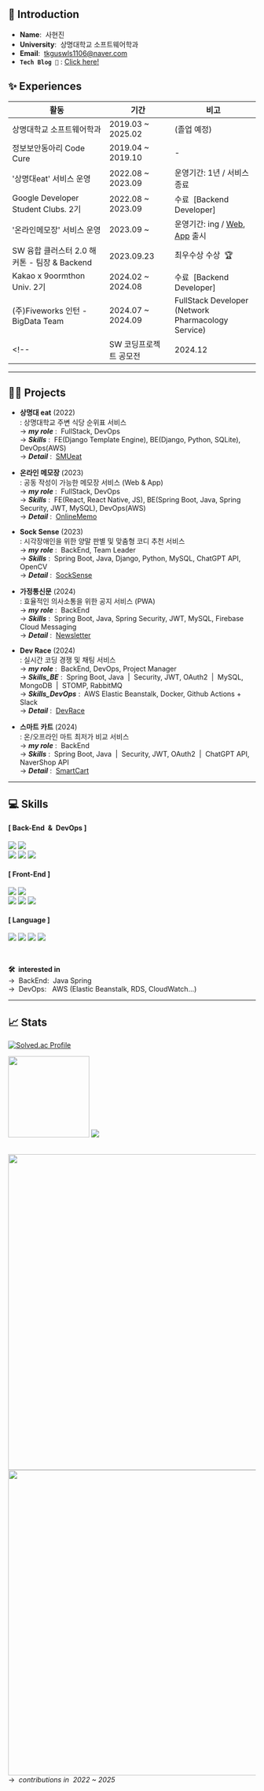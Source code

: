 ## 👋 Introduction
- **Name**:&nbsp;&nbsp;사현진
- **University**:&nbsp;&nbsp;상명대학교 소프트웨어학과
- **Email**:&nbsp;&nbsp;tkguswls1106@naver.com
- **`Tech Blog 🔧`** : [Click here!](https://velog.io/@tkguswls1106/series)
<!-- - **University**:&nbsp;&nbsp;Sangmyung Univ. Software -->
<!-- - **`Portfolio 📄`** : [Click here!](https://sahyunjin.site/) -->

## ✨ Experiences
|활동|기간|비고|
|---|---|---|
|상명대학교 소프트웨어학과|2019.03 ~ 2025.02|(졸업 예정)|
|정보보안동아리 Code Cure|2019.04 ~ 2019.10|-|
|'상명대eat' 서비스 운영|2022.08 ~ 2023.09|운영기간: 1년 / 서비스 종료|
|Google Developer Student Clubs. 2기|2022.08 ~ 2023.09|수료&nbsp;&nbsp;[Backend Developer]|
|'온라인메모장' 서비스 운영|2023.09 ~|운영기간: ing / <a href="https://www.onlinememo.kr">Web</a>, <a href="https://play.google.com/store/apps/details?id=com.shj.onlinememo">App</a> 출시|
|SW 융합 클러스터 2.0 해커톤 - 팀장 & Backend|2023.09.23|최우수상 수상&nbsp;&nbsp;🏆|
|Kakao x 9oormthon Univ. 2기|2024.02 ~ 2024.08|수료&nbsp;&nbsp;[Backend Developer]|
|(주)Fiveworks 인턴 - BigData Team|2024.07 ~ 2024.09|FullStack Developer<br>(Network Pharmacology Service)|
<!-- |SW 코딩프로젝트 공모전|2024.12|수상&nbsp;&nbsp;🏆| -->

---
## 🧑‍💻 Projects
- **상명대 eat**&nbsp;(2022) <br>
: 상명대학교 주변 식당 순위표 서비스 <br>
&#8594; ***my role***&nbsp;:&nbsp;&nbsp;FullStack, DevOps <br>
&#8594; ***Skills***&nbsp;:&nbsp;&nbsp;FE(Django Template Engine), BE(Django, Python, SQLite), DevOps(AWS) <br>
&#8594; ***Detail***&nbsp;:&nbsp;&nbsp;[SMUeat](https://github.com/SMUeat/)
  
- **온라인 메모장**&nbsp;(2023) <br>
: 공동 작성이 가능한 메모장 서비스 (Web & App) <br>
&#8594; ***my role***&nbsp;:&nbsp;&nbsp;FullStack, DevOps <br>
&#8594; ***Skills***&nbsp;:&nbsp;&nbsp;FE(React, React Native, JS), BE(Spring Boot, Java, Spring Security, JWT, MySQL), DevOps(AWS) <br>
&#8594; ***Detail***&nbsp;:&nbsp;&nbsp;[OnlineMemo](https://github.com/OnlineMemo/)

- **Sock Sense**&nbsp;(2023) <br>
: 시각장애인을 위한 양말 판별 및 맞춤형 코디 추천 서비스 <br>
&#8594; ***my role***&nbsp;:&nbsp;&nbsp;BackEnd, Team Leader <br>
&#8594; ***Skills***&nbsp;:&nbsp;&nbsp;Spring Boot, Java, Django, Python, MySQL, ChatGPT API, OpenCV <br>
&#8594; ***Detail***&nbsp;:&nbsp;&nbsp;[SockSense](https://github.com/2023-Hackathon-TeamSMUD)

- **가정통신문**&nbsp;(2024) <br>
: 효율적인 의사소통을 위한 공지 서비스 (PWA) <br>
&#8594; ***my role***&nbsp;:&nbsp;&nbsp;BackEnd <br>
&#8594; ***Skills***&nbsp;:&nbsp;&nbsp;Spring Boot, Java, Spring Security, JWT, MySQL, Firebase Cloud Messaging <br>
&#8594; ***Detail***&nbsp;:&nbsp;&nbsp;[Newsletter](https://github.com/9oormthon-univ/2024_BEOTKKOTTHON_TEAM_15_BE)

- **Dev Race**&nbsp;(2024) <br>
: 실시간 코딩 경쟁 및 채팅 서비스 <br>
&#8594; ***my role***&nbsp;:&nbsp;&nbsp;BackEnd, DevOps, Project Manager <br>
&#8594; ***Skills_BE***&nbsp;:&nbsp;&nbsp;Spring Boot, Java&nbsp;&nbsp;|&nbsp;&nbsp;Security, JWT, OAuth2&nbsp;&nbsp;|&nbsp;&nbsp;MySQL, MongoDB&nbsp;&nbsp;|&nbsp;&nbsp;STOMP, RabbitMQ <br>
&#8594; ***Skills_DevOps***&nbsp;:&nbsp;&nbsp;AWS Elastic Beanstalk, Docker, Github Actions + Slack <br>
&#8594; ***Detail***&nbsp;:&nbsp;&nbsp;[DevRace](https://github.com/Dev-Race/DevRace-backend)

- **스마트 카트**&nbsp;(2024) <br>
: 온/오프라인 마트 최저가 비교 서비스 <br>
&#8594; ***my role***&nbsp;:&nbsp;&nbsp;BackEnd <br>
&#8594; ***Skills***&nbsp;:&nbsp;&nbsp;Spring Boot, Java&nbsp;&nbsp;|&nbsp;&nbsp;Security, JWT, OAuth2&nbsp;&nbsp;|&nbsp;&nbsp;ChatGPT API, NaverShop API<br>
&#8594; ***Detail***&nbsp;:&nbsp;&nbsp;[SmartCart](https://github.com/KMS-SmartCart/SmartCart-backend)

<!--
<br>
&#8594; 자세한 회고는 여기서! : <a href="https://sahyunjin.notion.site/ee2574f945b6446f817f081cbfb67e1e?v=f649d14ec1b24cb8be65b0999c269900&pvs=4">Click!</a>
-->

---
## 💻 Skills

#### [ Back-End&nbsp;&nbsp;&&nbsp;&nbsp;DevOps ]
<img src="https://img.shields.io/badge/Spring Boot-6DB33F?style=flat-square&logo=Spring Boot&logoColor=white"/></a>
<img src="https://img.shields.io/badge/Django-092E20?style=flat-square&logo=Django&logoColor=white"/></a><br>
<img src="https://img.shields.io/badge/MySQL-4479A1?style=flat-square&logo=MySQL&logoColor=white"/></a>
<img src="https://img.shields.io/badge/MongoDB-47A248?style=flat-square&logo=MongoDB&logoColor=white"/></a>
<img src="https://img.shields.io/badge/Amazon AWS-232F3E?style=flat-square&logo=Amazon Web Services&logoColor=white"/></a>

#### [ Front-End ]
<img src="https://img.shields.io/badge/React-61DBFB?style=flat-square&logo=React&logoColor=white"/></a>
<img src="https://img.shields.io/badge/TypeScript-3178C6?style=flat-square&logo=TypeScript&logoColor=white"/></a><br>
<img src="https://img.shields.io/badge/HTML-E34F26?style=flat-square&logo=HTML5&logoColor=white"/></a>
<img src="https://img.shields.io/badge/CSS-1572B6?style=flat-square&logo=CSS3&logoColor=white"/></a>
<img src="https://img.shields.io/badge/JavaScript-F7DF1E?style=flat-square&logo=JavaScript&logoColor=white"/></a>

#### [ Language ]
<img src="https://img.shields.io/badge/Java-007396?style=flat-square&logo=coffeeScript&logoColor=white"/></a>
<img src="https://img.shields.io/badge/Python-3776AB?style=flat-square&logo=Python&logoColor=white"/></a>
<img src="https://img.shields.io/badge/C++-00599C?style=flat-square&logo=C%2B%2B&logoColor=white"/></a>
<img src="https://img.shields.io/badge/C-A8B9CC?style=flat-square&logo=C&logoColor=white"/></a>

<br>

**🛠&nbsp;&nbsp;interested in** <br>
&#8594;&nbsp;&nbsp;BackEnd:&nbsp;&nbsp;Java Spring <br>
&#8594;&nbsp;&nbsp;DevOps:&nbsp;&nbsp;&nbsp;AWS (Elastic Beanstalk, RDS, CloudWatch...)

---
## 📈 Stats

[![Solved.ac Profile](http://mazassumnida.wtf/api/v2/generate_badge?boj=tkguswls1106)](https://solved.ac/tkguswls1106/)
<!-- [![Solved.ac Profile](http://mazassumnida.wtf/api/generate_badge?boj=tkguswls1106)](https://solved.ac/tkguswls1106) -->

<div align=left>
    <img src="https://github-readme-stats.vercel.app/api?username=tkguswls1106&count_private=true&show_icons=true&theme=gotham&hide_rank=true&hide=stars&card_width=318" style="height : 165px;" />
    <img src="https://github-readme-stats.vercel.app/api/top-langs/?username=tkguswls1106&layout=compact&theme=gotham&hide=jupyter%20notebook&card_width=318" />
</div>

<br>

<img src="https://github.com/user-attachments/assets/6d84f779-beee-40e4-8739-1eccbbb1c72c" style="width : 641px;" /><br>
<img src="https://ghchart.rshah.org/062414/tkguswls1106" style="width : 620px;" /><br>
&#8594;&nbsp;&nbsp;<i>contributions in&nbsp;&nbsp;2022 ~ 2025</i>
